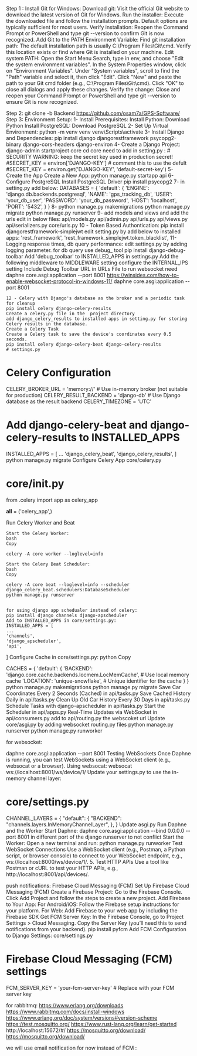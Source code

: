 Step 1 : Install Git for Windows:
    Download git: Visit the official Git website to download the latest version of Git for Windows.
    Run the installer: Execute the downloaded file and follow the installation prompts. Default options are typically sufficient for most users.
    Verify installation: Reopen the Command Prompt or PowerShell and type git --version to confirm Git is now recognized.
    Add Git to the PATH Environment Variable:
    Find git installation path: The default installation path is usually C:\Program Files\Git\cmd. Verify this location exists or find where Git is installed on your machine.
    Edit system PATH:
        Open the Start Menu Search, type in env, and choose "Edit the system environment variables".
        In the System Properties window, click on "Environment Variables".
        Under "System variables", scroll to find the "Path" variable and select it, then click "Edit".
        Click "New" and paste the path to your Git cmd folder (e.g., C:\Program Files\Git\cmd).
        Click "OK" to close all dialogs and apply these changes.
    Verify the change: Close and reopen your Command Prompt or PowerShell and type git --version to ensure Git is now recognized.

Step 2: git clone -b Backend https://github.com/osam7a/GPS-Software/
Step 3: Environment Setup:
    1- Install Prerequisites:
        Install Python: Download Python
        Install PostgreSQL: Download PostgreSQL
    2- Set Up Virtual Environment:
        python -m venv venv
        venv\Scripts\activate
    3- Install Django and Dependencies:
        pip install django djangorestframework psycopg2-binary django-cors-headers django-environ
    4- Create a Django Project:
       django-admin startproject core
       cd core
       need to add in setting.py :
       # SECURITY WARNING: keep the secret key used in production secret!
        #SECRET_KEY = environ['DJANGO-KEY'] # comment this to use the defult
        #SECRET_KEY = environ.get('DJANGO-KEY', 'default-secret-key')
    5- Create the App
       Create a New App:
        python manage.py startapp api
    6- Configure PostgreSQL
        Install PostgreSQL Driver
        pip install psycopg2
    7- in setting.py add below:
        DATABASES = {
            'default': {
            'ENGINE': 'django.db.backends.postgresql',
            'NAME': 'gps_tracking_db',
            'USER': 'your_db_user',
            'PASSWORD': 'your_db_password',
            'HOST': 'localhost',
            'PORT': '5432',
                        }
                    }
    8- python manage.py makemigrations
       python manage.py migrate
       python manage.py runserver
    9- add models and views and add the urls edit in below files:
        api/models.py
        api/admin.py
        api/urls.py
        api/views.py
        api/serializers.py
        core/urls.py
    10 - Token Based Authontication:
        pip install djangorestframework-simplejwt
        edit setting.py by add below to installed apps:
            'rest_framework',
            'rest_framework_simplejwt.token_blacklist',
    11- Logging response times, db query performance:
        edit settings.py by adding logging parameter.
        for db query use debug_ tool
        pip install django-debug-toolbar
        Add 'debug_toolbar' to INSTALLED_APPS in settings.py
        Add the following middleware to  MIDDLEWARE setting
        configure the INTERNAL_IPS setting
        Include Debug Toolbar URL in URLs File
    to run websocket need daphne core.asgi:application --port 8001 
    https://winsides.com/how-to-enable-websocket-protocol-in-windows-11/
    daphne core.asgi:application --port 8001

    12 - Celery with Django's database as the broker and a periodic task for cleanup
    pip install celery django-celery-results
    Create a celery.py file in the  project directory
    add django_celery_results to installed apps in setting.py for storing Celery results in the database.
    Create a Celery Task 
    Create a Celery task to save the device's coordinates every 0.5 seconds. 
    pip install celery django-celery-beat django-celery-results
    # settings.py

# Celery Configuration
CELERY_BROKER_URL = 'memory://'  # Use in-memory broker (not suitable for production)
CELERY_RESULT_BACKEND = 'django-db'  # Use Django database as the result backend
CELERY_TIMEZONE = 'UTC'

# Add django-celery-beat and django-celery-results to INSTALLED_APPS
INSTALLED_APPS = [
    ...
    'django_celery_beat',
    'django_celery_results',
]
python manage.py migrate
Configure Celery App 
core/celery.py

# core/__init__.py

from .celery import app as celery_app

__all__ = ('celery_app',)

Run Celery Worker and Beat

    Start the Celery Worker:
    bash
    Copy

    celery -A core worker --loglevel=info

    Start the Celery Beat Scheduler:
    bash
    Copy

    celery -A core beat --loglevel=info --scheduler django_celery_beat.schedulers:DatabaseScheduler
    python manage.py runserver
    

    for using django app schedualer instead of celery:
    pip install django channels django-apscheduler
    Add to INSTALLED_APPS in core/settings.py:
    INSTALLED_APPS = [
    ...
    'channels',
    'django_apscheduler',
    'api',
]
Configure Cache in core/settings.py:
python
Copy

CACHES = {
    'default': {
        'BACKEND': 'django.core.cache.backends.locmem.LocMemCache',  # Use local memory cache
        'LOCATION': 'unique-snowflake',  # Unique identifier for the cache
    }
}
python manage.py makemigrations
python manage.py migrate
Save Car Coordinates Every 2 Seconds (Cached) in api/tasks.py
Save Cached History Daily in api/tasks.py
Clean Up Old Car History Every 30 Days in api/tasks.py
Schedule Tasks with django-apscheduler in api/tasks.py
Start the Scheduler in api/apps.py
Real-Time Updates via WebSocket in api/consumers.py
add to api/routing.py the webscoket url
Update core/asgi.py by adding websocket routing.py files
python manage.py runserver
python manage.py runworker

for websocket:

daphne core.asgi:application --port 8001
Testing WebSockets
Once Daphne is running, you can test WebSockets using a WebSocket client (e.g., websocat or a browser).
Using websocat:
websocat ws://localhost:8001/ws/device/1/
Update your settings.py to use the in-memory channel layer:
# core/settings.py
CHANNEL_LAYERS = {
    "default": {
        "BACKEND": "channels.layers.InMemoryChannelLayer",
    },
}
Update asgi.py
Run Daphne and the Worker
    Start Daphne:
    daphne core.asgi:application --bind 0.0.0.0 --port 8001
    in different port of the django runserver to not conflict
    Start the Worker:
Open a new terminal and run:
python manage.py runworker
Test WebSocket Connections
Use a WebSocket client (e.g., Postman, a Python script, or browser console) to connect to your WebSocket endpoint, e.g., ws://localhost:8000/ws/device/1/.
5. Test HTTP APIs
Use a tool like Postman or cURL to test your HTTP APIs, e.g., http://localhost:8001/api/devices/.

push notifications:
Firebase Cloud Messaging (FCM)
Set Up Firebase Cloud Messaging (FCM)
    Create a Firebase Project:
        Go to the Firebase Console.
        Click Add Project and follow the steps to create a new project.
Add Firebase to Your App:
    For Android/iOS: Follow the Firebase setup instructions for your platform.
    For Web: Add Firebase to your web app by including the Firebase SDK
    Get FCM Server Key:
    In the Firebase Console, go to Project Settings > Cloud Messaging.
    Copy the Server Key (you’ll need this to send notifications from your backend).
pip install pyfcm
Add FCM Configuration to Django Settings:
core/settings.py
# Firebase Cloud Messaging (FCM) settings
FCM_SERVER_KEY = 'your-fcm-server-key'  # Replace with your FCM server key

for rabbitmq: 
https://www.erlang.org/downloads
https://www.rabbitmq.com/docs/install-windows
https://www.erlang.org/doc/system/versions#version-scheme
https://test.mosquitto.org/
https://www.rust-lang.org/learn/get-started
http://localhost:15672/#/
https://mosquitto.org/download/
https://mosquitto.org/download/

we will use email notification for now instead of FCM :



